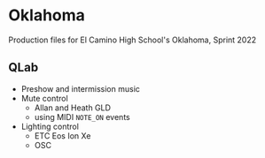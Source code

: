 # Oklahoma
Production files for El Camino High School's Oklahoma, Sprint 2022

## QLab
- Preshow and intermission music
- Mute control
  - Allan and Heath GLD
  - using MIDI `NOTE_ON` events
- Lighting control
  - ETC Eos Ion Xe
  - OSC
